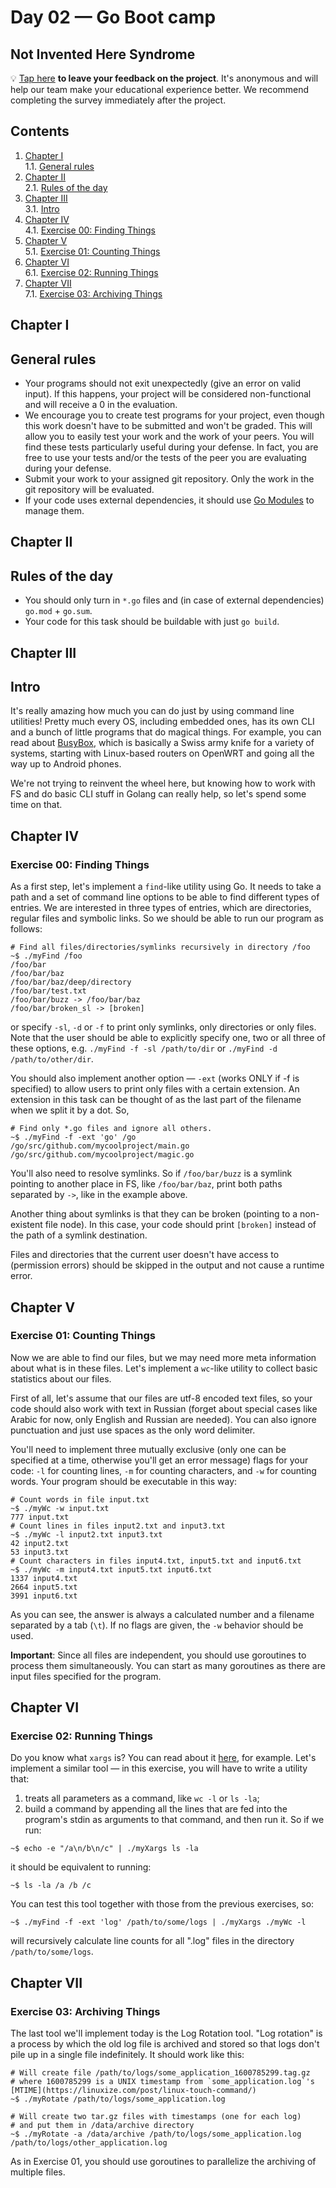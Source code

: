 # Day 02 — Go Boot camp

## Not Invented Here Syndrome

💡 [Tap here](https://new.oprosso.net/p/4cb31ec3f47a4596bc758ea1861fb624) **to leave your feedback on the project**. It's anonymous and will help our team make your educational experience better. We recommend completing the survey immediately after the project.

## Contents

1. [Chapter I](#chapter-i) \
    1.1. [General rules](#general-rules)
2. [Chapter II](#chapter-ii) \
    2.1. [Rules of the day](#rules-of-the-day)
3. [Chapter III](#chapter-iii) \
    3.1. [Intro](#intro)
4. [Chapter IV](#chapter-iv) \
    4.1. [Exercise 00: Finding Things](#exercise-00-finding-things)
5. [Chapter V](#chapter-v) \
    5.1. [Exercise 01: Counting Things](#exercise-01-counting-things)
6. [Chapter VI](#chapter-vi) \
    6.1. [Exercise 02: Running Things](#exercise-02-running-things)
7. [Chapter VII](#chapter-vii) \
    7.1. [Exercise 03: Archiving Things](#exercise-03-archiving-things)


<h2 id="chapter-i" >Chapter I</h2>
<h2 id="general-rules" >General rules</h2>

- Your programs should not exit unexpectedly (give an error on valid input). If this happens, your project will be considered non-functional and will receive a 0 in the evaluation.
- We encourage you to create test programs for your project, even though this work doesn't have to be submitted and won't be graded. This will allow you to easily test your work and the work of your peers. You will find these tests particularly useful during your defense. In fact, you are free to use your tests and/or the tests of the peer you are evaluating during your defense.
- Submit your work to your assigned git repository. Only the work in the git repository will be evaluated.
- If your code uses external dependencies, it should use [Go Modules](https://go.dev/blog/using-go-modules) to manage them.

<h2 id="chapter-ii" >Chapter II</h2>
<h2 id="rules-of-the-day" >Rules of the day</h2>

- You should only turn in `*.go` files and (in case of external dependencies) `go.mod` + `go.sum`.
- Your code for this task should be buildable with just `go build`.

<h2 id="chapter-iii" >Chapter III</h2>
<h2 id="intro" >Intro</h2>

It's really amazing how much you can do just by using command line utilities! Pretty much every OS, including embedded ones, has its own CLI and a bunch of little programs that do magical things. For example, you can read about [BusyBox](https://en.wikipedia.org/wiki/BusyBox), which is basically a Swiss army knife for a variety of systems, starting with Linux-based routers on OpenWRT and going all the way up to Android phones.

We're not trying to reinvent the wheel here, but knowing how to work with FS and do basic CLI stuff in Golang can really help, so let's spend some time on that.

<h2 id="chapter-iv" >Chapter IV</h2>
<h3 id="ex00">Exercise 00: Finding Things</h3>

As a first step, let's implement a `find`-like utility using Go. It needs to take a path and a set of command line options to be able to find different types of entries. We are interested in three types of entries, which are directories, regular files and symbolic links. So we should be able to run our program as follows:

```
# Find all files/directories/symlinks recursively in directory /foo
~$ ./myFind /foo
/foo/bar
/foo/bar/baz
/foo/bar/baz/deep/directory
/foo/bar/test.txt
/foo/bar/buzz -> /foo/bar/baz
/foo/bar/broken_sl -> [broken]
```

or specify `-sl`, `-d` or `-f` to print only symlinks, only directories or only files. Note that the user should be able to explicitly specify one, two or all three of these options, e.g. `./myFind -f -sl /path/to/dir` or `./myFind -d /path/to/other/dir`.

You should also implement another option — `-ext` (works ONLY if -f is specified) to allow users to print only files with a certain extension. An extension in this task can be thought of as the last part of the filename when we split it by a dot. So,

```
# Find only *.go files and ignore all others.
~$ ./myFind -f -ext 'go' /go
/go/src/github.com/mycoolproject/main.go
/go/src/github.com/mycoolproject/magic.go
```

You'll also need to resolve symlinks. So if `/foo/bar/buzz` is a symlink pointing to another place in FS, like `/foo/bar/baz`, print both paths separated by `->`, like in the example above. 

Another thing about symlinks is that they can be broken (pointing to a non-existent file node). In this case, your code should print `[broken]` instead of the path of a symlink destination.

Files and directories that the current user doesn't have access to (permission errors) should be skipped in the output and not cause a runtime error.

<h2 id="chapter-v" >Chapter V</h2>
<h3 id="ex01">Exercise 01: Counting Things</h3>

Now we are able to find our files, but we may need more meta information about what is in these files. Let's implement a `wc`-like utility to collect basic statistics about our files.

First of all, let's assume that our files are utf-8 encoded text files, so your code should also work with text in Russian (forget about special cases like Arabic for now, only English and Russian are needed). You can also ignore punctuation and just use spaces as the only word delimiter.

You'll need to implement three mutually exclusive (only one can be specified at a time, otherwise you'll get an error message) flags for your code: `-l` for counting lines, `-m` for counting characters, and `-w` for counting words. Your program should be executable in this way:

```
# Count words in file input.txt
~$ ./myWc -w input.txt
777 input.txt
# Count lines in files input2.txt and input3.txt
~$ ./myWc -l input2.txt input3.txt
42 input2.txt
53 input3.txt
# Count characters in files input4.txt, input5.txt and input6.txt
~$ ./myWc -m input4.txt input5.txt input6.txt
1337 input4.txt
2664 input5.txt
3991 input6.txt
```

As you can see, the answer is always a calculated number and a filename separated by a tab (`\t`). If no flags are given, the `-w` behavior should be used.

**Important**: Since all files are independent, you should use goroutines to process them simultaneously. You can start as many goroutines as there are input files specified for the program.

<h2 id="chapter-vi" >Chapter VI</h2>
<h3 id="ex02">Exercise 02: Running Things</h3>

Do you know what `xargs` is? You can read about it [here](https://shapeshed.com/unix-xargs/), for example. Let's implement a similar tool — in this exercise, you will have to write a utility that:

1) treats all parameters as a command, like `wc -l` or `ls -la`;
2) build a command by appending all the lines that are fed into the program's stdin as arguments to that command, and then run it. So if we run:

```
~$ echo -e "/a\n/b\n/c" | ./myXargs ls -la
```

it should be equivalent to running:

```
~$ ls -la /a /b /c
```

You can test this tool together with those from the previous exercises, so:

```
~$ ./myFind -f -ext 'log' /path/to/some/logs | ./myXargs ./myWc -l
```

will recursively calculate line counts for all ".log" files in the directory `/path/to/some/logs`.

<h2 id="chapter-vii" >Chapter VII</h2>
<h3 id="ex03">Exercise 03: Archiving Things</h3>

The last tool we'll implement today is the Log Rotation tool. "Log rotation" is a process by which the old log file is archived and stored so that logs don't pile up in a single file indefinitely. It should work like this:

```
# Will create file /path/to/logs/some_application_1600785299.tag.gz
# where 1600785299 is a UNIX timestamp from `some_application.log`'s [MTIME](https://linuxize.com/post/linux-touch-command/)
~$ ./myRotate /path/to/logs/some_application.log
```

```
# Will create two tar.gz files with timestamps (one for each log) 
# and put them in /data/archive directory
~$ ./myRotate -a /data/archive /path/to/logs/some_application.log /path/to/logs/other_application.log
```

As in Exercise 01, you should use goroutines to parallelize the archiving of multiple files.
